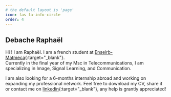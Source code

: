 ```yaml
---
# the default layout is 'page'
icon: fas fa-info-circle
order: 4
---
```


## Debache Raphaël
Hi ! I am Raphaël. I am a french student at [Enseirb-Matmeca]( https://enseirb-matmeca.bordeaux-inp.fr/fr ){:target="_blank"}.   
Currently in the final year of my Msc in Telecommunications, I am specializing in Image, Signal Learning, and Communication.

I am also looking for a 6-months internship abroad and working on expanding my professional network. Feel free to download my CV, share it or contact me on [linkedin](https://www.linkedin.com/in/debache-raphael){:target="_blank"}, any help is grantly appreciated!
